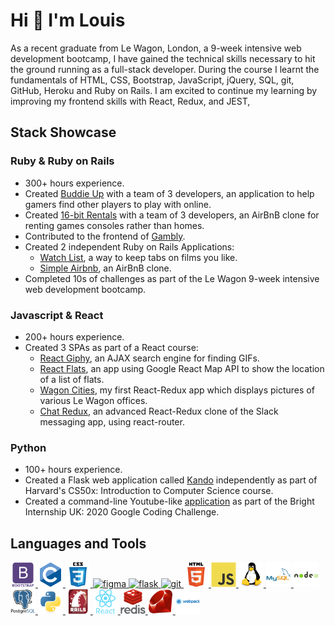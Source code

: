 # Hi 👋 I'm Louis

As a recent graduate from Le Wagon, London, a 9-week intensive web development bootcamp, I have gained the technical skills necessary to hit the ground running as a full-stack developer. During the course I learnt the fundamentals of HTML, CSS, Bootstrap, JavaScript, jQuery, SQL, git, GitHub, Heroku and Ruby on Rails. I am excited to continue my learning by improving my frontend skills with React, Redux, and JEST,

## Stack Showcase

### Ruby & Ruby on Rails
* 300+ hours experience.
* Created [Buddie Up](https://www.buddie-up.com/) with a team of 3 developers, an application to help gamers find other players to play with online.
* Created [16-bit Rentals](https://sixteen-bit-rentals.herokuapp.com/) with a team of 3 developers, an AirBnB clone for renting games consoles rather than homes.
* Contributed to the frontend of [Gambly](https://github.com/Mashiepotatoes/Gambly).
* Created 2 independent Ruby on Rails Applications: 
  * [Watch List](https://github.com/louisizumi/rails-watch-list), a way to keep tabs on films you like.
  * [Simple Airbnb](https://github.com/louisizumi/rails-simple-airbnb), an AirBnB clone.
* Completed 10s of challenges as part of the Le Wagon 9-week intensive web development bootcamp.

### Javascript & React
* 200+ hours experience.
* Created 3 SPAs as part of a React course: 
  * [React Giphy](http://louisizumi.me/react-gifs/), an AJAX search engine for finding GIFs.
  * [React Flats](http://louisizumi.me/react-flats/), an app using Google React Map API to show the location of a list of flats.
  * [Wagon Cities](http://louisizumi.me/wagon-cities/), my first React-Redux app which displays pictures of various Le Wagon offices.
  * [Chat Redux](http://louisizumi.me/chat-redux/), an advanced React-Redux clone of the Slack messaging app, using react-router.

### Python
* 100+ hours experience.
* Created a Flask web application called [Kando](https://github.com/louisizumi/Kando) independently as part of Harvard's CS50x: Introduction to Computer Science course.
* Created a command-line Youtube-like [application](https://github.com/louisizumi/Google-Coding-Challenge) as part of the Bright Internship UK: 2020 Google Coding Challenge.

## Languages and Tools
<p align="left"> <a href="https://getbootstrap.com" target="_blank"> <img src="https://raw.githubusercontent.com/devicons/devicon/master/icons/bootstrap/bootstrap-plain-wordmark.svg" alt="bootstrap" width="40" height="40"/> </a> <a href="https://www.cprogramming.com/" target="_blank"> <img src="https://raw.githubusercontent.com/devicons/devicon/master/icons/c/c-original.svg" alt="c" width="40" height="40"/> </a> <a href="https://www.w3schools.com/css/" target="_blank"> <img src="https://raw.githubusercontent.com/devicons/devicon/master/icons/css3/css3-original-wordmark.svg" alt="css3" width="40" height="40"/> </a> <a href="https://www.figma.com/" target="_blank"> <img src="https://www.vectorlogo.zone/logos/figma/figma-icon.svg" alt="figma" width="40" height="40"/> </a> <a href="https://flask.palletsprojects.com/" target="_blank"> <img src="https://www.vectorlogo.zone/logos/pocoo_flask/pocoo_flask-icon.svg" alt="flask" width="40" height="40"/> </a> <a href="https://git-scm.com/" target="_blank"> <img src="https://www.vectorlogo.zone/logos/git-scm/git-scm-icon.svg" alt="git" width="40" height="40"/> </a> <a href="https://www.w3.org/html/" target="_blank"> <img src="https://raw.githubusercontent.com/devicons/devicon/master/icons/html5/html5-original-wordmark.svg" alt="html5" width="40" height="40"/> </a> <a href="https://developer.mozilla.org/en-US/docs/Web/JavaScript" target="_blank"> <img src="https://raw.githubusercontent.com/devicons/devicon/master/icons/javascript/javascript-original.svg" alt="javascript" width="40" height="40"/> </a> <a href="https://www.linux.org/" target="_blank"> <img src="https://raw.githubusercontent.com/devicons/devicon/master/icons/linux/linux-original.svg" alt="linux" width="40" height="40"/> </a> <a href="https://www.mysql.com/" target="_blank"> <img src="https://raw.githubusercontent.com/devicons/devicon/master/icons/mysql/mysql-original-wordmark.svg" alt="mysql" width="40" height="40"/> </a> <a href="https://nodejs.org" target="_blank"> <img src="https://raw.githubusercontent.com/devicons/devicon/master/icons/nodejs/nodejs-original-wordmark.svg" alt="nodejs" width="40" height="40"/> </a> <a href="https://www.postgresql.org" target="_blank"> <img src="https://raw.githubusercontent.com/devicons/devicon/master/icons/postgresql/postgresql-original-wordmark.svg" alt="postgresql" width="40" height="40"/> </a> <a href="https://www.python.org" target="_blank"> <img src="https://raw.githubusercontent.com/devicons/devicon/master/icons/python/python-original.svg" alt="python" width="40" height="40"/> </a> <a href="https://rubyonrails.org" target="_blank"> <img src="https://raw.githubusercontent.com/devicons/devicon/master/icons/rails/rails-original-wordmark.svg" alt="rails" width="40" height="40"/> </a> <a href="https://reactjs.org/" target="_blank"> <img src="https://raw.githubusercontent.com/devicons/devicon/master/icons/react/react-original-wordmark.svg" alt="react" width="40" height="40"/> </a> <a href="https://redis.io" target="_blank"> <img src="https://raw.githubusercontent.com/devicons/devicon/master/icons/redis/redis-original-wordmark.svg" alt="redis" width="40" height="40"/> </a> <a href="https://www.ruby-lang.org/en/" target="_blank"> <img src="https://raw.githubusercontent.com/devicons/devicon/master/icons/ruby/ruby-original.svg" alt="ruby" width="40" height="40"/> </a> <a href="https://webpack.js.org" target="_blank"> <img src="https://raw.githubusercontent.com/devicons/devicon/d00d0969292a6569d45b06d3f350f463a0107b0d/icons/webpack/webpack-original-wordmark.svg" alt="webpack" width="40" height="40"/> </a> </p>
